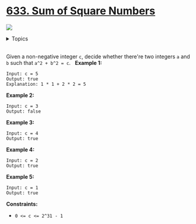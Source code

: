 # [633. Sum of Square Numbers](https://leetcode-cn.com/problems/sum-of-square-numbers/)

![](https://img.shields.io/badge/Difficulty-Medium-F8AF40.svg)

<details>
<summary>Topics</summary>

* [`Math`](https://leetcode-cn.com/tag/math/)

</details>
<br />

Given a non-negative integer `c`, decide whether there're two integers `a` and `b` such that `a^2 + b^2 = c`.
 
**Example 1:**

```
Input: c = 5
Output: true
Explanation: 1 * 1 + 2 * 2 = 5
```

**Example 2:**

```
Input: c = 3
Output: false
```

**Example 3:**

```
Input: c = 4
Output: true
```

**Example 4:**

```
Input: c = 2
Output: true
```

**Example 5:**

```
Input: c = 1
Output: true
```

**Constraints:**

 + `0 <= c <= 2^31 - 1`
